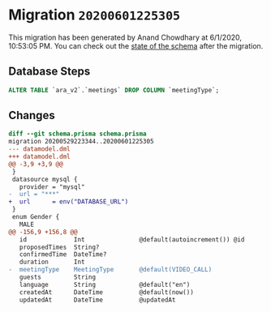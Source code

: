 # Migration `20200601225305`

This migration has been generated by Anand Chowdhary at 6/1/2020, 10:53:05 PM.
You can check out the [state of the schema](./schema.prisma) after the migration.

## Database Steps

```sql
ALTER TABLE `ara_v2`.`meetings` DROP COLUMN `meetingType`;
```

## Changes

```diff
diff --git schema.prisma schema.prisma
migration 20200529223344..20200601225305
--- datamodel.dml
+++ datamodel.dml
@@ -3,9 +3,9 @@
 }
 datasource mysql {
   provider = "mysql"
-  url = "***"
+  url      = env("DATABASE_URL")
 }
 enum Gender {
   MALE
@@ -156,9 +156,8 @@
   id             Int               @default(autoincrement()) @id
   proposedTimes  String?
   confirmedTime  DateTime?
   duration       Int
-  meetingType    MeetingType       @default(VIDEO_CALL)
   guests         String
   language       String            @default("en")
   createdAt      DateTime          @default(now())
   updatedAt      DateTime          @updatedAt
```


